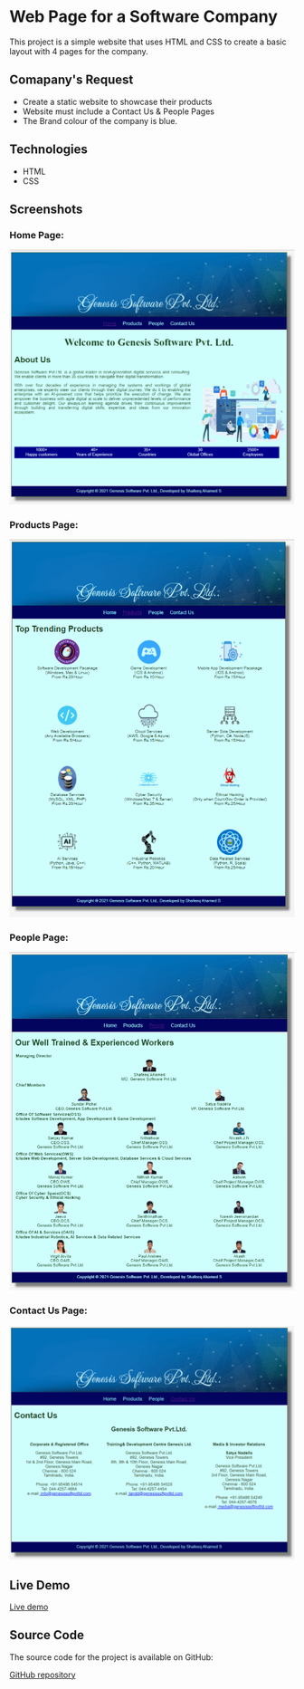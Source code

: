 # Web Page for a Software Company

This project is a simple website that uses HTML and CSS to create a basic layout with 4 pages for the company.

## Comapany's Request
- Create a static website to showcase their products
- Website must include a Contact Us & People Pages
- The Brand colour of the company is blue.

## Technologies

* HTML
* CSS

## Screenshots

### Home Page:
![output](./images/home.png)
### Products Page:
![output](./images/products.png)
### People Page:
![output](./images/peoples.png)
### Contact Us Page:
![output](./images/contactus.png)

## Live Demo

[Live demo]()

## Source Code

The source code for the project is available on GitHub:

[GitHub repository](https://github.com/shafeeqahameds/productcompanywebsite)
